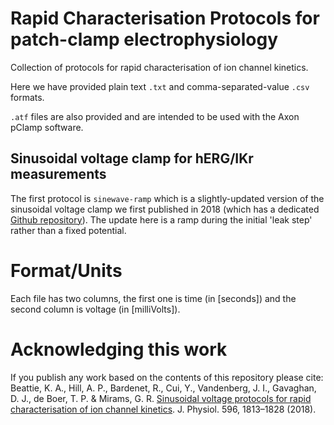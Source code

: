 # Rapid Characterisation Protocols for patch-clamp electrophysiology
Collection of protocols for rapid characterisation of ion channel kinetics.

Here we have provided plain text `.txt` and comma-separated-value `.csv` formats.

`.atf` files are also provided and are intended to be used with the Axon pClamp software.

## Sinusoidal voltage clamp for hERG/IKr measurements

The first protocol is `sinewave-ramp` which is a slightly-updated version of the sinusoidal voltage clamp we first published in 2018 (which has a dedicated [Github repository](http://www.github.com/mirams/sine-wave)). The update here is a ramp during the initial 'leak step' rather than a fixed potential.

# Format/Units
Each file has two columns, the first one is time (in [seconds]) and the second column is voltage (in [milliVolts]).

# Acknowledging this work
If you publish any work based on the contents of this repository please cite:  
Beattie, K. A., Hill, A. P., Bardenet, R., Cui, Y., Vandenberg, J. I., Gavaghan, D. J., de Boer, T. P. & Mirams, G. R. [Sinusoidal voltage protocols for rapid characterisation of ion channel kinetics](https://doi.org/10.1113/JP275733). J. Physiol. 596, 1813–1828 (2018).
